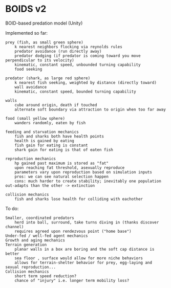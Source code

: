 # BOIDS v2
BOID-based predation model (Unity)

Implemented so far:

	prey (fish, as small green sphere)
		k nearest neighbors flocking via reynolds rules
		predator avoidance (run directly away)
		predator dodging (if predator is coming toward you move perpendicular to its velocity)
		kinematic, constant speed, unbounded turning capability
		food seeking
	
	predator (shark, as large red sphere)
		k nearest fish seeking, weighted by distance (directly toward)
		wall avoidance
		kinematic, constant speed, bounded turning capability

	walls 
		cube around origin, death if touched
		alternate soft boundary via attraction to origin when too far away

	food (small yellow sphere)
		wanders randomly, eaten by fish
		
	feeding and starvation mechanics
		fish and sharks both have health points
		health is gained by eating
		fish gain for eating is constant
		shark gain for eating is that of eaten fish
	
	reproduction mechanics
		hp gained past maximum is stored as "fat"
		upon reaching fat threshold, asexually reproduce
		parameters vary upon reproduction based on simulation inputs
		pros: we can see natural selection happen
		cons: much harder to create stability; inevitably one population out-adapts than the other -> extinction
	
	collision mechanics
		fish and sharks lose health for colliding with eachother
		
		

To do:

	Smaller, coordinated predators
		herd into ball, surround, take turns diving in (thanks discover channel)
		requires agreed upon rendezvous point ("home base")
	Under-fed / well-fed agent mechanics
	Growth and aging mechanics
	Terrain generation
		planar walls in a box are boring and the soft cap distance is better
		sea floor , surface would allow for more niche behaviors
		allows for terrain-shelter behavior for prey, egg-laying and sexual reproduction...
	Collision mechanics
		short term speed reduction?
		chance of "injury" i.e. longer term mobility loss?
